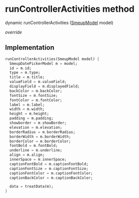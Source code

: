 


# runControllerActivities method








dynamic runControllerActivities
([SmeupModel](../../smeup_models_widgets_smeup_model/SmeupModel-class.md) model)

_override_






## Implementation

```dart
runControllerActivities(SmeupModel model) {
  SmeupDatePickerModel m = model;
  id = m.id;
  type = m.type;
  title = m.title;
  valueField = m.valueField;
  displayField = m.displayedField;
  backColor = m.backColor;
  fontSize = m.fontSize;
  fontColor = m.fontColor;
  label = m.label;
  width = m.width;
  height = m.height;
  padding = m.padding;
  showborder = m.showBorder;
  elevation = m.elevation;
  borderRadius = m.borderRadius;
  borderWidth = m.borderWidth;
  borderColor = m.borderColor;
  fontBold = m.fontBold;
  underline = m.underline;
  align = m.align;
  innerSpace = m.innerSpace;
  captionFontBold = m.captionFontBold;
  captionFontSize = m.captionFontSize;
  captionFontColor = m.captionFontColor;
  captionBackColor = m.captionBackColor;

  data = treatData(m);
}
```







